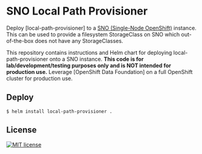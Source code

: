 # SNO Local Path Provisioner

Deploy [local-path-provisioner] to a [SNO (Single-Node OpenShift)] instance. This
can be used to provide a filesystem StorageClass on SNO which out-of-the-box
does not have any StorageClasses.

This repository contains instructions and Helm chart for deploying
local-path-provisioner onto a SNO instance. **This code is for
lab/development/testing purposes only and is NOT intended for production use.**
Leverage [OpenShift Data Foundation] on a full OpenShift cluster for production
use.

## Deploy

```
$ helm install local-path-provisioner .
```

## License

[![MIT license]](https://lbesson.mit-license.org/)

[locah-path-provisioner]: https://github.com/rancher/local-path-provisioner
[mit license]: https://img.shields.io/badge/License-MIT-blue.svg
[sno (single-node openshift)]:
  https://www.redhat.com/en/blog/meet-single-node-openshift-our-smallest-openshift-footprint-edge-architectures

